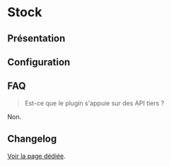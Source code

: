 # Stock

## Présentation




## Configuration




## FAQ

> Est-ce que le plugin s'appuie sur des API tiers ?

Non.

## Changelog

[Voir la page dédiée](changelog.md).
